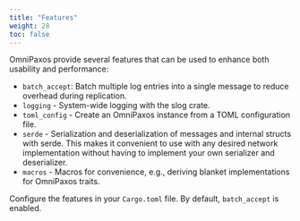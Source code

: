 ```yaml
---
title: "Features"
weight: 28
toc: false
---
```

OmniPaxos provide several features that can be used to enhance both usability and performance:

- `batch_accept`: Batch multiple log entries into a single message to reduce overhead during replication.
- `logging` - System-wide logging with the slog crate.
- `toml_config` - Create an OmniPaxos instance from a TOML configuration file.
- `serde` - Serialization and deserialization of messages and internal structs with serde. This makes it convenient to use with any desired network implementation without having to implement your own serializer and deserializer.
- `macros` - Macros for convenience, e.g., deriving blanket implementations for OmniPaxos traits.

Configure the features in your `Cargo.toml` file. By default, `batch_accept` is enabled.